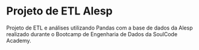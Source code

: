 # Projeto de ETL Alesp
Projeto de ETL e análises utilizando Pandas com a base de dados da Alesp realizado durante o Bootcamp de Engenharia de Dados da SoulCode Academy.
